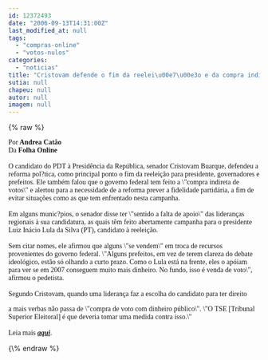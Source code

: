 ```yaml
---
id: 12372493
date: "2006-09-13T14:31:00Z"
last_modified_at: null
tags:
  - "compras-online"
  - "votos-nulos"
categories:
  - "noticias"
title: "Cristovam defende o fim da reelei\u00e7\u00e3o e da compra indireta de votos"
sutia: null
chapeu: null
autor: null
imagem: null
---
```

{\% raw %}
<p><P><FONT face=Verdana>Por<STRONG> Andrea Catão</STRONG></FONT><BR><FONT face=Verdana>Da <B>Folha Online</B><BR></FONT><FONT face=Verdana><BR>O candidato do PDT à Presidência da República, senador Cristovam Buarque, defendeu a reforma pol?tica, como principal ponto o fim da reeleição para presidente, governadores e prefeitos. Ele também falou que o governo federal tem feito a \"compra indireta de votos\" e alertou para a necessidade de a reforma prever a fidelidade partidária, a fim de evitar situações como as que tem enfrentado nesta campanha.<BR><BR>Em alguns munic?pios, o senador disse ter \"sentido a falta de apoio\" das lideranças regionais à sua candidatura, as quais têm feito abertamente campanha para o presidente Luiz Inácio Lula da Silva (PT), candidato à reeleição.<BR><BR>Sem citar nomes, ele afirmou que alguns \"se vendem\" em troca de recursos provenientes do governo federal. \"Alguns prefeitos, em vez de terem clareza do debate ideológico, estão só olhando a curto prazo. Como o Lula está na frente, eles o apóiam para ver se em 2007 conseguem muito mais dinheiro. No fundo, isso é venda de voto\", afirmou o pedetista.<BR><BR>Segundo Cristovam, quando uma liderança faz a escolha do candidato para ter direito</p>
<p> a mais verbas não passa de \"compra de voto com dinheiro público\". \"O TSE [Tribunal Superior Eleitoral] é que deveria tomar uma medida contra isso.\"<BR></FONT><FONT face=Verdana><BR>Leia mais <STRONG><EM><A href=\"https://www1.folha.uol.com.br/folha/brasil/ult96u82996.shtml\" target=_blank>aqui</A></EM></STRONG>.</P></FONT> </p>
{\% endraw %}